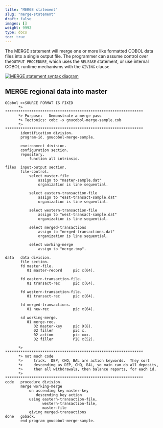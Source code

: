```yaml
---
title: "MERGE statement"
slug: "merge-statement"
draft: false
images: []
weight: 9992
type: docs
toc: true
---
```


The MERGE statement will merge one or more like formatted COBOL data files into a single output file. The programmer can assume control over the`OUTPUT PROCEDURE`, which uses the `RELEASE` statement, or use internal COBOL runtime mechanisms with the `GIVING` clause.

[![MERGE statement syntax diagram][1]][1]


  [1]: http://i.stack.imgur.com/7XZQJ.png

## MERGE regional data into master
    GCobol >>SOURCE FORMAT IS FIXED
          *> ***************************************************************
          *> Purpose:   Demonstrate a merge pass
          *> Tectonics: cobc -x gnucobol-merge-sample.cob
          *> ***************************************************************
           identification division.
           program-id. gnucobol-merge-sample.
    
           environment division.
           configuration section.
           repository.
               function all intrinsic.
    
    files  input-output section.
           file-control.
               select master-file
                   assign to "master-sample.dat"
                   organization is line sequential.
    
               select eastern-transaction-file
                   assign to "east-transact-sample.dat"
                   organization is line sequential.
    
               select western-transaction-file
                   assign to "west-transact-sample.dat"
                   organization is line sequential.
    
               select merged-transactions
                   assign to "merged-transactions.dat"
                   organization is line sequential.
    
               select working-merge
                   assign to "merge.tmp".
    
    data   data division.
           file section.
           fd master-file.
              01 master-record     pic x(64).
    
           fd eastern-transaction-file.
              01 transact-rec      pic x(64).
    
           fd western-transaction-file.
              01 transact-rec      pic x(64).
    
           fd merged-transactions.
              01 new-rec           pic x(64).
    
           sd working-merge.
              01 merge-rec.
                 02 master-key     pic 9(8).
                 02 filler         pic x.
                 02 action         pic xxx.
                 02 filler         PIC x(52).
    
          *> ***************************************************************
          *> not much code
          *>     trick.  DEP, CHQ, BAL are action keywords.  They sort
          *>     descending as DEP, CHQ, BAL, so main can do all deposits,
          *>     then all withdrawals, then balance reports, for each id.
          *> ***************************************************************
    code   procedure division.
           merge working-merge
               on ascending key master-key
                  descending key action
               using eastern-transaction-file,
                     western-transaction-file,
                     master-file
               giving merged-transactions
    done   goback.
           end program gnucobol-merge-sample.


